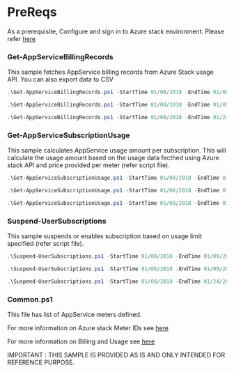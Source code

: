 # PreReqs

As a prerequisite, Configure and sign in to Azure stack environment. Please refer [here](https://docs.microsoft.com/en-us/azure/azure-stack/azure-stack-powershell-configure-admin#configure-the-operator-environment-and-sign-in-to-azure-stack)

### Get-AppServiceBillingRecords
This sample fetches AppService billing records from Azure Stack usage API. You can also export data to CSV

```powershell
.\Get-AppServiceBillingRecords.ps1 -StartTime 01/08/2018 -EndTime 01/09/2018 -Granularity Hourly -TenantUsage $true

.\Get-AppServiceBillingRecords.ps1 -StartTime 01/08/2018 -EndTime 01/09/2018 -Granularity Hourly -TenantUsage $true -ExportToCSV $true

.\Get-AppServiceBillingRecords.ps1 -StartTime 01/08/2018 -EndTime 01/24/2018 -Granularity Daily -TenantUsage $false
```

### Get-AppServiceSubscriptionUsage
This sample calculates AppService usage amount  per subscription. This will calculate the usage amount based on the usage data fecthed using Azure stack API and price provided per meter (refer script file).

```powershell
.\Get-AppServiceSubscriptionUsage.ps1 -StartTime 01/08/2018 -EndTime 01/09/2018 -Granularity Hourly -TenantUsage $true

.\Get-AppServiceSubscriptionUsage.ps1 -StartTime 01/08/2018 -EndTime 01/09/2018 -Granularity Hourly -TenantUsage $true -ExportToCSV $true

.\Get-AppServiceSubscriptionUsage.ps1 -StartTime 01/08/2018 -EndTime 01/24/2018 -Granularity Daily -TenantUsage $false
```

### Suspend-UserSubscriptions
This sample suspends or enables subscription based on usage limit specified (refer script file).

```powershell
.\Suspend-UserSubscriptions.ps1 -StartTime 01/08/2018 -EndTime 01/09/2018 -Granularity Hourly -TenantUsage $true

.\Suspend-UserSubscriptions.ps1 -StartTime 01/08/2018 -EndTime 01/09/2018 -Granularity Hourly -TenantUsage $true -ExportToCSV $true

.\Suspend-UserSubscriptions.ps1 -StartTime 01/08/2018 -EndTime 01/24/2018 -Granularity Daily -TenantUsage $false
```

### Common.ps1
This file has list of AppService meters defined.

For more information on Azure stack Meter IDs see [here](https://docs.microsoft.com/en-us/azure/azure-stack/azure-stack-usage-related-faq#what-meter-ids-can-i-see)

For more information on Billing and Usage see [here](https://docs.microsoft.com/en-us/azure/azure-stack/azure-stack-billing-and-chargeback)

IMPORTANT  : THIS SAMPLE IS PROVIDED AS IS AND ONLY INTENDED FOR REFERENCE PURPOSE.